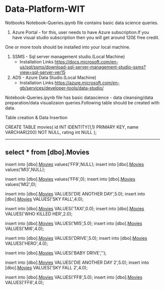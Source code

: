 # Data-Platform-WIT
Notbooks
Notebook-Queries.ipynb file contains basic data science queries.

1. Azure Portal  - for this, user needs to have Azure subscription.If you have visual studio subscription then you will get around 120£ free credit.

One or more tools should be installed into your local machine.
1. SSMS - Sql server management studio.(Local Machine) 
    - Installation Links https://docs.microsoft.com/en-us/sql/ssms/download-sql-server-management-studio-ssms?view=sql-server-ver15
2. ADS  - Azure Data Studio.(Local Machine) 
    - Installation Links https://azure.microsoft.com/en-gb/services/developer-tools/data-studio/

Notebook-Queries.ipynb file has basic datascience - data cleansing/data preparation/data visualizaion queries.Following table should be created with data.

Table creation & Data Insertion

  CREATE TABLE movies(
    id INT IDENTITY(1,1) PRIMARY KEY,
    name VARCHAR(200) NOT NULL,
    rating int NULL
);

-------------------------
select * from [dbo].Movies
----------------------
insert into [dbo].[Movies](name,rating) values('FF9',NULL);
insert into [dbo].[Movies](name,rating) values('MI3',NULL);

insert into [dbo].[Movies](name,rating) values('FF6',0);
insert into [dbo].[Movies](name,rating) values('MI2',0);

insert into [dbo].[Movies](name,rating) VALUES('DIE ANOTHER DAY',5.0); 
insert into [dbo].[Movies](name,rating) VALUES('SKY FALL',4.0); 

insert into [dbo].[Movies](name,rating) VALUES('TAXI',0.0); 
insert into [dbo].[Movies](name,rating) VALUES('WHO KILLED HER',2.0); 

insert into [dbo].[Movies](name,rating) VALUES('MI5',5.0); 
insert into [dbo].[Movies](name,rating) VALUES('MI6',4.0); 

insert into [dbo].[Movies](name,rating) VALUES('DRIVE',5.0); 
insert into [dbo].[Movies](name,rating) VALUES('HERO',4.0); 

insert into [dbo].[Movies](name,rating) VALUES('BABY DRIVE',''); 

insert into [dbo].[Movies](name,rating) VALUES('DIE ANOTHER DAY 2',5.0); 
insert into [dbo].[Movies](name,rating) VALUES('SKY FALL 2',4.0); 

insert into [dbo].[Movies](name,rating) VALUES('FF8',5.0); 
insert into [dbo].[Movies](name,rating) VALUES('FF6',4.0); 

